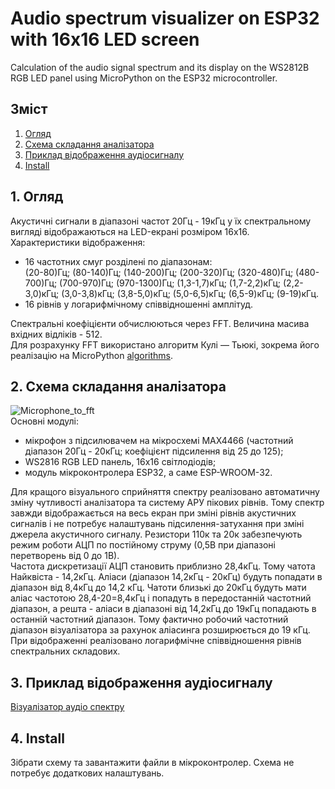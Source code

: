 # Audio spectrum visualizer on ESP32 with 16x16 LED screen
Calculation of the audio signal spectrum and its display on the WS2812B RGB LED panel using MicroPython on the ESP32 microcontroller.

## Зміст  

1. [Огляд](./README.md#1-огляд)
2. [Схема складання аналізатора](./README.md#2-Схема-складання-аналізатора)
3. [Приклад відображення аудіосигналу](./README.md#3-Приклад-відображення-аудіосигналу)
4. [Install](./README.md#4-install)
   
## 1. Огляд

Акустичні сигнали в діапазоні частот 20Гц - 19кГц у їх спектральному вигляді відображаються на LED-екрані розміром 16х16.  
Характеристики відображення:
 - 16 частотних смуг розділені по діапазонам:  
     (20-80)Гц; (80-140)Гц; (140-200)Гц; (200-320)Гц; (320-480)Гц; (480-700)Гц; (700-970)Гц; (970-1300)Гц; (1,3-1,7)кГц; (1,7-2,2)кГц;  (2,2-3,0)кГц; (3,0-3,8)кГц; (3,8-5,0)кГц; (5,0-6,5)кГц; (6,5-9)кГц; (9-19)кГц.
 - 16 рівнів у логарифмічному співвідношенні амплітуд.
 
Спектральні коефіцієнти обчислюються через FFT. Величина масива вхідних відліків - 512.  
Для розрахунку FFT використано алгоритм Кулі — Тьюкі, зокрема його реалізацію на MicroPython [algorithms](https://github.com/peterhinch/micropython-fourier). 

## 2. Схема складання аналізатора

![Microphone_to_fft](https://github.com/Alex-Teteria/Audio-spectrum-analyzer-on-ESP32-with-16x16-LED-screen/assets/94607514/c6ebc0d4-dcde-469f-9ded-90e17a0b98d9)  
Основні модулі:
- мікрофон з підсилювачем на мікросхемі MAX4466 (частотний діапазон 20Гц - 20кГц; коефіцієнт підсилення від 25 до 125);
- WS2816 RGB LED панель, 16х16 світлодіодів;
- модуль мікроконтролера ESP32, а саме ESP-WROOM-32.
 
Для кращого візуального сприйняття спектру реалізовано автоматичну зміну чутливості аналізатора та систему АРУ пікових рівнів. Тому спектр завжди відображається на весь екран при зміні рівнів акустичних сигналів і не потребує налаштувань підсилення-затухання при зміні джерела акустичного сигналу. Резистори 110к та 20к забезпечують режим роботи АЦП по постійному струму (0,5В при діапазоні перетворень від 0 до 1В).  
Частота дискретизації АЦП становить приблизно 28,4кГц. Тому чатота Найквіста - 14,2кГц. Аліаси (діапазон 14,2кГц - 20кГц) будуть попадати в діапазон від 8,4кГц до 14,2 кГц. Чатоти близькі до 20кГц будуть мати аліас частотою 28,4-20=8,4кГц і попадуть в передостанній частотний діапазон, а решта - аліаси в діапазоні від 14,2кГц до 19кГц попадають в останній частотний діапазон. Тому фактично робочий частотний діапазон візуалізатора за рахунок аліасинга розширюється до 19 кГц.  
При відображенні реалізовано логарифмічне співвідношення рівнів спектральних складових.

## 3. Приклад відображення аудіосигналу  

[Візуалізатор аудіо спектру](https://www.youtube.com/watch?v=adPKXyhDuic)  

## 4. Install

Зібрати схему та завантажити файли в мікроконтролер. Схема не потребує додаткових налаштувань.  




